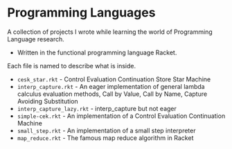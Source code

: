 # Programming Languages
A collection of projects I wrote while learning the world of Programming Language research.

- Written in the functional programming language Racket.

Each file is named to describe what is inside. 
- `cesk_star.rkt` - Control Evaluation Continuation Store Star Machine
- `interp_capture.rkt` - An eager implementation of general lambda calculus evaluation methods, Call by Value, Call by Name, Capture Avoiding Substitution
- `interp_capture_lazy.rkt` - interp_capture but not eager
- `simple-cek.rkt` - An implementation of a Control Evaluation Continuation Machine
- `small_step.rkt` - An implementation of a small step interpreter
- `map_reduce.rkt` - The famous map reduce algorithm in Racket
